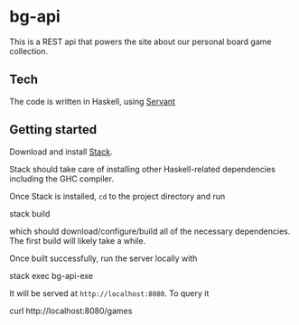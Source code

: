 # bg-api

This is a REST api that powers the site about our personal board game collection.

## Tech
The code is written in Haskell, using [Servant](http://haskell-servant.readthedocs.io/en/stable/index.html)

## Getting started
Download and install [Stack](https://docs.haskellstack.org/en/stable/README/#how-to-install).

Stack should take care of installing other Haskell-related dependencies including the GHC compiler.

Once Stack is installed, `cd` to the project directory and run

  stack build

which should download/configure/build all of the necessary dependencies. The first build will likely take a while.

Once built successfully, run the server locally with

  stack exec bg-api-exe

It will be served at `http://localhost:8080`. To query it

  curl http://localhost:8080/games
